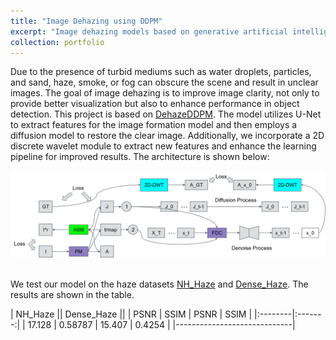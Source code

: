 ```yaml
---
title: "Image Dehazing using DDPM"
excerpt: "Image dehazing models based on generative artificial intelligence, specifically focusing on diffusion models.<br/><img src='/images/dehazing result.png'>"
collection: portfolio
---
```


Due to the presence of turbid mediums such as water droplets, particles, and sand, haze, smoke, or fog can obscure the scene and result in unclear images. The goal of image dehazing is to improve image clarity, not only to provide better visualization but also to enhance performance in object detection. This project is based on [DehazeDDPM](https://arxiv.org/abs/2308.11949). The model utilizes U-Net to extract features for the image formation model and then employs a diffusion model to restore the clear image. Additionally, we incorporate a 2D discrete wavelet module to extract new features and enhance the learning pipeline for improved results. The architecture is shown below:

![alt text](/images/Architecture.png)

<br/>We test our model on the haze datasets [NH_Haze](https://data.vision.ee.ethz.ch/cvl/ntire20/nh-haze/) and [Dense_Haze](https://data.vision.ee.ethz.ch/cvl/ntire19//dense-haze/). The results are shown in the table.

| NH_Haze || Dense_Haze ||
| PSNR | SSIM | PSNR | SSIM |
|:--------|:-------:|
| 17.128   | 0.58787   | 15.407 | 0.4254 |
|-----------------------------|

